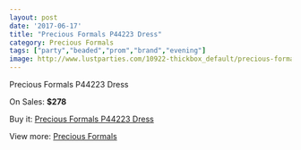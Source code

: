 ```yaml
---
layout: post
date: '2017-06-17'
title: "Precious Formals P44223 Dress"
category: Precious Formals
tags: ["party","beaded","prom","brand","evening"]
image: http://www.lustparties.com/10922-thickbox_default/precious-formals-p44223-dress.jpg
---
```

Precious Formals P44223 Dress

On Sales: **$278**
<a href="https://www.lustparties.com/en/precious-formals/3819-precious-formals-p44223-dress.html"><amp-img layout="responsive" width="600" height="600" src="//www.lustparties.com/10922-thickbox_default/precious-formals-p44223-dress.jpg" alt="Precious Formals P44223 Dress 0" /></a>

Buy it: [Precious Formals P44223 Dress](https://www.lustparties.com/en/precious-formals/3819-precious-formals-p44223-dress.html "Precious Formals P44223 Dress")

View more: [Precious Formals](https://www.lustparties.com/en/18-precious-formals "Precious Formals")